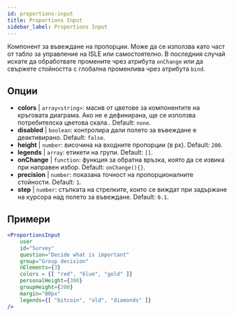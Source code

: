 ```yaml
---
id: proportions-input 
title: Proportions Input
sidebar_label: Proportions Input
---
```


Компонент за въвеждане на пропорции. Може да се използва като част от табло за управление на ISLE или самостоятелно. В последния случай искате да обработвате промените чрез атрибута `onChange` или да свържете стойността с глобална променлива чрез атрибута `bind`.

## Опции

* __colors__ | `array<string>`: масив от цветове за компонентите на кръговата диаграма. Ако не е дефинирана, ще се използва потребителска цветова скала.. Default: `none`.
* __disabled__ | `boolean`: контролира дали полето за въвеждане е деактивирано. Default: `false`.
* __height__ | `number`: височина на входните пропорции (в px). Default: `200`.
* __legends__ | `array`: етикети на групи. Default: `[]`.
* __onChange__ | `function`: функция за обратна връзка, която да се извика при направен избор. Default: `onChange(){}`.
* __precision__ | `number`: показана точност на пропорционалните стойности. Default: `1`.
* __step__ | `number`: стъпката на стрелките, които се виждат при задържане на курсора над полето за въвеждане. Default: `0.1`.


## Примери

```jsx live
<ProportionsInput
    user
    id="Survey"
    question="Decide what is important"
    group="Group decision"
    nElements={3}
    colors = {[ "red", "blue", "gold" ]}
    personalHeight={300}
    groupHeight={200}
    margin="80px"
    legends={[ "bitcoin", "old", "diamonds" ]}
/>
```


